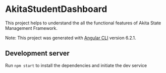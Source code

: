 # AkitaStudentDashboard
This project helps to understand the all the functional features of Akita State Management Framework.

Note: This project was generated with [Angular CLI](https://github.com/angular/angular-cli) version 6.2.1.

## Development server

Run `npm start` to install the dependencies and initiate the dev service
